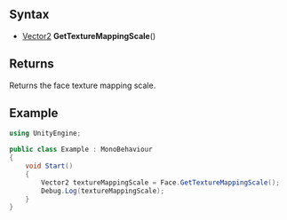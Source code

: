 ## Syntax

- [Vector2](https://docs.microsoft.com/en-us/dotnet/api/system.numerics.vector2) **GetTextureMappingScale**()

## Returns

Returns the face texture mapping scale.

## Example

```csharp
using UnityEngine;

public class Example : MonoBehaviour
{
    void Start()
    {
        Vector2 textureMappingScale = Face.GetTextureMappingScale();
        Debug.Log(textureMappingScale);
    }
}
```